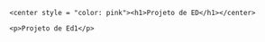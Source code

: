 <!DOCTYPE html>
<BODY>

    <center style = "color: pink"><h1>Projeto de ED</h1></center>
    
    <p>Projeto de Ed1</p>
    
</BODY>
